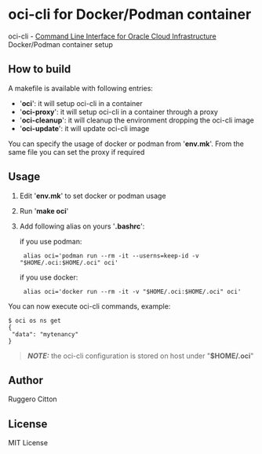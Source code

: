 # oci-cli for Docker/Podman container

oci-cli - [Command Line Interface for Oracle Cloud Infrastructure](https://github.com/oracle/oci-cli) Docker/Podman container setup

## How to build

A makefile is available with following entries:

* '**oci**': it will setup oci-cli in a container
* '**oci-proxy**': it will setup oci-cli in a container through a proxy
* '**oci-cleanup**': it will cleanup the environment dropping the oci-cli image
* '**oci-update**': it will update oci-cli image

You can specify the usage of docker or podman from '**env.mk**'. From the same file you can set the proxy if required

## Usage

1. Edit '**env.mk**' to set docker or podman usage
2. Run '**make oci**' 
3. Add following alias on yours '**.bashrc**':

    if you use podman:

        alias oci='podman run --rm -it --userns=keep-id -v "$HOME/.oci:$HOME/.oci" oci'

    if you use docker:

        alias oci='docker run --rm -it -v "$HOME/.oci:$HOME/.oci" oci'


You can now execute oci-cli commands, example:

    $ oci os ns get
    {
     "data": "mytenancy"
    }

> **_NOTE:_**  the oci-cli configuration is stored on host under  "**$HOME/.oci**"


## Author

Ruggero Citton

## License

MIT License
